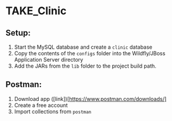 # TAKE_Clinic

## Setup:
1. Start the MySQL database and create a `clinic` database
2. Copy the contents of the `configs` folder into the Wildfly/JBoss Application Server directory
3. Add the JARs from the `lib` folder to the project build path.

## Postman:
1. Download app ([link])[https://www.postman.com/downloads/]
2. Create a free account
3. Import collections from `postman`
